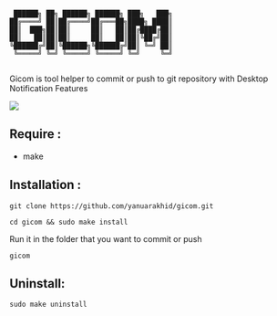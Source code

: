 ```

 ██████╗ ██╗ ██████╗ ██████╗ ███╗   ███╗
██╔════╝ ██║██╔════╝██╔═══██╗████╗ ████║
██║  ███╗██║██║     ██║   ██║██╔████╔██║
██║   ██║██║██║     ██║   ██║██║╚██╔╝██║
╚██████╔╝██║╚██████╗╚██████╔╝██║ ╚═╝ ██║
 ╚═════╝ ╚═╝ ╚═════╝ ╚═════╝ ╚═╝     ╚═╝
                                                                   

```
Gicom is tool helper to commit or push to git repository with Desktop Notification Features

![](https://i.imgur.com/y0mct7g.gif)

Require :
---------
- make

Installation : 
--------------
```
git clone https://github.com/yanuarakhid/gicom.git
```
```
cd gicom && sudo make install
```

Run it in the folder that you want to commit or push

```
gicom
```

Uninstall:
----------
```
sudo make uninstall
```
